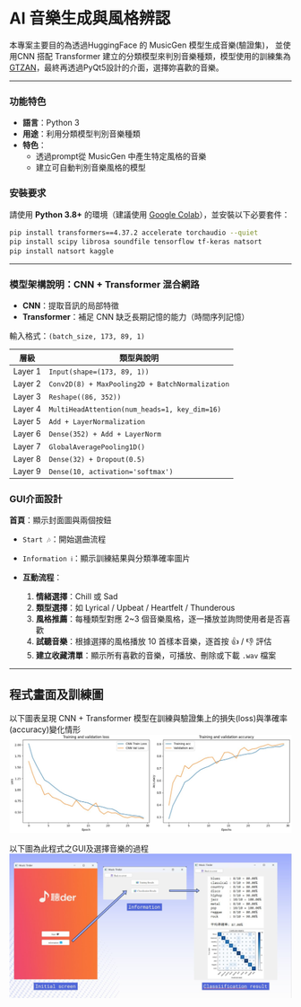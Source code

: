 # AI 音樂生成與風格辨認
本專案主要目的為透過HuggingFace 的 MusicGen 模型生成音樂(驗證集)， 並使用CNN 搭配 Transformer 建立的分類模型來判別音樂種類，模型使用的訓練集為[GTZAN](https://www.kaggle.com/datasets/andradaolteanu/gtzan-dataset-music-genre-classification)，最終再透過PyQt5設計的介面，選擇妳喜歡的音樂。


---

### 功能特色
- **語言**：Python 3
- **用途**：利用分類模型判別音樂種類
- **特色**：
     - 透過prompt從 MusicGen 中產生特定風格的音樂
     - 建立可自動判別音樂風格的模型


### 安裝要求
請使用 **Python 3.8+** 的環境（建議使用 [Google Colab](https://colab.research.google.com/)），並安裝以下必要套件：
```bash
pip install transformers==4.37.2 accelerate torchaudio --quiet
pip install scipy librosa soundfile tensorflow tf-keras natsort
pip install natsort kaggle
```
---

### 模型架構說明：CNN + Transformer 混合網路

- **CNN**：提取音訊的局部特徵
- **Transformer**：補足 CNN 缺乏長期記憶的能力（時間序列記憶）

輸入格式：`(batch_size, 173, 89, 1)`

| 層級 | 類型與說明 |
|------|------------|
| Layer 1 | `Input(shape=(173, 89, 1))` |
| Layer 2 | `Conv2D(8) + MaxPooling2D + BatchNormalization` |
| Layer 3 | `Reshape((86, 352))`  |
| Layer 4 | `MultiHeadAttention(num_heads=1, key_dim=16)`|
| Layer 5 | `Add + LayerNormalization`|
| Layer 6 | `Dense(352) + Add + LayerNorm`|
| Layer 7 | `GlobalAveragePooling1D()`|
| Layer 8 | `Dense(32) + Dropout(0.5)`|
| Layer 9 | `Dense(10, activation='softmax')`|


### GUI介面設計
**首頁**：顯示封面圖與兩個按鈕
  - `Start 🎶`：開始選曲流程  
  - `Information ℹ️`：顯示訓練結果與分類準確率圖片  

- **互動流程**：
  1. **情緒選擇**：Chill 或 Sad
  2. **類型選擇**：如 Lyrical / Upbeat / Heartfelt / Thunderous
  3. **風格推薦**：每種類型對應 2~3 個音樂風格，逐一播放並詢問使用者是否喜歡
  4. **試聽音樂**：根據選擇的風格播放 10 首樣本音樂，逐首按 👍 / 👎 評估
  5. **建立收藏清單**：顯示所有喜歡的音樂，可播放、刪除或下載 `.wav` 檔案
 
---
## 程式畫面及訓練圖
以下圖表呈現 CNN + Transformer 模型在訓練與驗證集上的損失(loss)與準確率(accuracy)變化情形
![模型訓練過程圖](image/training_result.jpg)

以下圖為此程式之GUI及選擇音樂的過程
![GUI](images/GUI.jpg)
